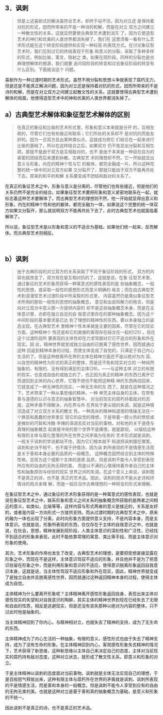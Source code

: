 <h2>3．讽刺</h2><blockquote data-pid="9YFxG8ZT">但是上述喜剧式的解决虽符合艺术，却终于站不住，因为对⽴还 是保持着对抗的形式，因⽽所带来的不是⼀种诗的和解，⽽是在对⽴ 双⽅之间建⽴⼀种散⽂性的关系，这就显然要使古典型艺术遭到消灭 了，因为它使造型艺术的神们和优美的⼈类世界都消失掉了。我们在 这⾥须看⼀看有什么艺术形式能在这个转变阶段提供和实现⼀种较⾼ 的表现⽅式。在讨论象征型艺术时，我们⻅到过它的终结表现于形象 和意义的分裂，采取了多种多样的形式，例如⽐喻，寓⾔，隐射之 类。如果在现阶段，同样的分裂也是古典理想解体的根源，我们就要 追问现阶段的转变和过去象征阶段的转变有什么区别。下⾯就谈这个 问题。</blockquote><p data-pid="4YZRYj8e">喜剧作为一种过渡时期的艺术形式，虽然不用分裂和思想斗争就表现了腐朽无力，但是还是不能真正解决问题，因为对立还是保持着对抗的形式，因而所带来的不是诗的和解，而是在对立双方之间建立起散文性的关系，这就要使得古典型艺术遭到解体的局面，他使得造型艺术中的神和优美的人类世界都消失掉了。</p><h2>a）古典型艺术解体和象征型艺术解体的区别 </h2><blockquote data-pid="R2x8H76h">在真正的象征和⽐喻的艺术形式⾥，形象和意义本来就是分开 的，互相⽣疏的，尽管它们也有些接近和联系；它们所处的关系却不 是对抗的⽽是友好的，因为⼀旦双⽅显出某种类似点，这就成为把它 们结合在⼀起来进⾏⽐喻的基础了。所以在这样结合之后，如果双⽅ 仍不免显出分裂和互相⽣疏，那就不是由于双⽅是互相敌对的，也不 是由于本来是⼀种⾃在⾃为的紧密的团结⽽后来遭到拆散。古典型艺 术的理想却不然，它⼀开始就显出意义与形象，内在的精神个性与它 的躯体，都完全融成⼀⽚。所以这种完整的统⼀体中的对⽴双⽅如果 ⼜分裂开了，那就只能由于双⽅不能再共处下去，原来的和平的和解 关系要变成不团结和敌对的关系了。</blockquote><p data-pid="n0uHxCLo">在真正的象征艺术之中，形象与意义是分离的，尽管他们也有些接近，但是他们的关系仍然不是完全的结合。如果象征型艺术要把形象和意义紧密地联系在一起，就标志着这种艺术要解体了。而古典型艺术的理想则不然，他一开始就显得出意义和形象，内在的精神个性和他的躯体，都完全融为一体，如果说这个完整的统一体双方如果又分裂开，那么就说明双方不能再共处下去了，此时古典型艺术也就面临着解体了。</p><p data-pid="fDXny54q">所以说，象征型艺术是以形象和意义的不适合为基础，如果他们统一起来，反而解体。而古典型艺术则相反。</p><p><br></p><h2>b）讽刺</h2><blockquote data-pid="OJN-YFO6">由于古典阶段的对⽴双⽅的关系采取了不同于象征阶段的形式， 双⽅的内容也就改变了，双⽅现在是互相对抗的了。这就是说，在象 征型艺术⾥，通过象征的艺术形象⽽获得⼀种寓意式的感性表现的是 些抽象概念，⼀般性的思想，或采取⼀般性的感想形式⽽意义明确的 格⾔；⽽在由古典型艺术到浪漫型艺术过渡阶段中所采取的形式⾥， 内容虽然仍是类似象征型艺术所⽤的那些⼀般性的思想的抽象概念， 意⻅和出⾃知解⼒的格⾔，但是向对⽴双⽅中意义那⼀⽅提供内容的 却不是这些抽象概念本⾝，⽽是在主体意识⾥，亦即在独⽴⾃⾜的⾃ 我意识⾥存在的那种抽象概念。因为这个中间阶段的基本要求是已达 到了理想的精神性的东⻄，要以本⾝独⽴的姿态出现。在古典型艺术 ⾥精神个性本来就是主要的因素，尽管在它的现实⽅⾯，这种精神个 性还是和它的直接的客观存在结合在⼀起的(25) 。现在这个过渡阶段所 要表现的主体性却在⼒求驾御对它已不适合的形象和外在现实。因 此，精神世界就变成独⽴⾃由的已脱离了感性世界，因⽽就通过这种 回返到精神本⾝的过程，⽽使主体变成了⾃觉的，只满⾜于⾃⼰内⼼ ⽣活的了。但是这种脱离外在界的主体在精神⽅⾯还不是以绝对为内 容、以⾃觉的精神性为形式的真正的整体，⽽是还不免和现实对⽴的 ⼀种纯然抽象的、有限的、没有得到满⾜的主体(26)。——与这种主体 对⽴的有限的现实，也变成⾃由的或独⽴的了，也正因为真正的精神 的东⻄已离开它⽽退回到主体的内⼼世界，它既不想也不能把这种精 神的东⻄再找回来，它就变成了⼀种⽆神性的现实，⼀种⽆⽣命的东 ⻄了。就是在这种情况之下，艺术带来了⼀种从事思维的精神，⼀种 单凭主体⾃⾝的主体，在带有善与道德的认识与意志的抽象智慧中， 对当前现实的腐朽持着敌对的态度。这种⽭盾不得解决，内在界与外 在界处于更尖锐的失调，就是这种情况造成了对⽴双⽅关系的散⽂ 性。⼀种⾼尚的精神和道德的情操⽆法在⼀个罪恶和愚蠢的世界⾥实 现它的⾃觉的理想，于是带着⼀腔⽕热的愤怒或是微妙的巧智和冷酷 ⾟辣的语调去反对当前的事物，对和他的关于道德与真理的抽象概念 起直接冲突的那个世界不是痛恨，就是鄙视。 以描绘这种有限的主体与腐化堕落的外在世界之间⽭盾为任务的 艺术形式就是讽刺。⼀般关于讽刺的学说都站不住，因为它们根本就不 知道把讽刺摆在哪⾥。讽刺和史诗不相⼲，也不属于抒情诗，因为讽 刺所表现的不是情感⽣活⽽是关于善和本⾝必要的品质的⼀般概念。 这种概念固然结合到主体的特殊性格，显现为这个或那个主体的道德 品质，但是讽刺不能令⼈享受到表现所应有的⾃由的⽆拘⽆碍的美， ⽽是以不满的⼼情保持着作者⾃⼰的主体性和抽象原则与经验的现实 世界之间的失调。在这个意义上来说，讽刺既不是真正的诗，也不是 真正的艺术品。因此，讽刺的观点不能从史诗和抒情诗的观点来理 解，⽽是⼀般应当作古典理想的⼀种转变的形式来理解。</blockquote><p data-pid="ZMTIRuY5">在象征型艺术之中，通过象征的艺术形象获得的是一种寓意式的感性表现，也就是说在象征型艺术之中，联系形象和意义之间关系的抽象概念所获取的是两者之间相近的意义，如类似，比喻等等，这样内容与形式两者的意义是接近的，关系是友好的，或者是内容一方向形式一方提供支持。而从过渡时期的古典型艺术之中，原来的融为一体也出现了分离，此时向形象方面提供意义支持，不是内容本身，而是主体意识。也就是说，形象所表现的东西，仅仅存在于主体的自我意识之中，也就是说，在社会，思想，精神发展到现阶段，人类主体意识的深刻性和广泛性，已经找不到适合的形象来表现，此时不能依靠常理的寓意、类比等手段，而是主体意识对形象的使用。</p><p data-pid="AWFLR-Va">其次，艺术形象的作用也发生了改变，古典型艺术的理想，是要把思想直接显露在形象之中，而现在不是这样，主体意识驾驭不适应的形象，并且他并不是为了把意识驻留在形象之中，而是利用形象和意识的不适应，使得意识脱离形象返回自我意识本身，这就是说，当主体性驾驭不适应形象和外在现实，因此，精神世界就变成了是独立自由并且脱离感性世界，因而就通过这种返回精神本身的过程，使得主体成为自觉。</p><p data-pid="IQoaPy1O">主体精神为什么要离开形象呢？主体精神离开感性形象返回自身，表现出来主体对感性现实的失望和对自我意识的陶醉，其实主体的精神世界到现在已经失去了无限和自由的性质，相反是逃避现实，但是还没有丧失那种以绝对为内容的整体，只不过此时他是抽象的。</p><p data-pid="dNarmFZ0">当主体精神回到了你内心，与精神相对立，也就失去了精神的支持，成为了无生命的东西。</p><p data-pid="qFhNebBp">主体精神成为了内心生活的一种抽象，有限的意义，感性形式也由于失去了精神支持，成为了没有生命的形象。在主体精神回到内心，客观感性形象失去精神的情况下，艺术获得了新思维，这种新思维以主体自己来决定自己的态度，主体对当前现实的腐朽持有敌对态度，这种对立状态，就形成了散文性关系，即意义和形象的对立。</p><p data-pid="AaYfFwZh">于是主体精神以讽刺的态度面对当前事物。讽刺就是主体无法实现自己的理想，于是百般怒气释放出来，这种有限主体与腐朽外在世界的矛盾就是讽刺。讽刺所表现的不是情感生活，而是善和本身的一般概念。但是讽刺不能令人享受到应有的自由的无拘无束的美。也就是这种对立是基于善和真的抽象概念为基础，是意义和形象的不统一。</p><p data-pid="Z8wYG0PY">因此讽刺不是真正的诗，也不是真正的艺术品。</p><p></p>